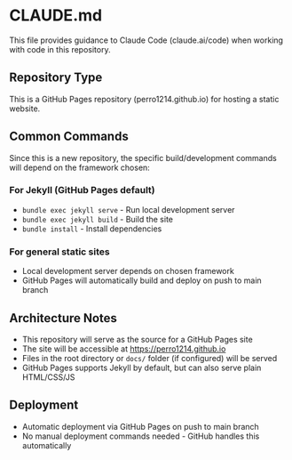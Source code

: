# CLAUDE.md

This file provides guidance to Claude Code (claude.ai/code) when working with code in this repository.

## Repository Type
This is a GitHub Pages repository (perro1214.github.io) for hosting a static website.

## Common Commands
Since this is a new repository, the specific build/development commands will depend on the framework chosen:

### For Jekyll (GitHub Pages default)
- `bundle exec jekyll serve` - Run local development server
- `bundle exec jekyll build` - Build the site
- `bundle install` - Install dependencies

### For general static sites
- Local development server depends on chosen framework
- GitHub Pages will automatically build and deploy on push to main branch

## Architecture Notes
- This repository will serve as the source for a GitHub Pages site
- The site will be accessible at https://perro1214.github.io
- Files in the root directory or `docs/` folder (if configured) will be served
- GitHub Pages supports Jekyll by default, but can also serve plain HTML/CSS/JS

## Deployment
- Automatic deployment via GitHub Pages on push to main branch
- No manual deployment commands needed - GitHub handles this automatically